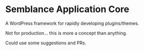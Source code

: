 # Semblance Application Core

A WordPress framework for rapidly developing plugins/themes.

Not for production... this is more a concept than anything.

Could use some suggestions and PRs.
